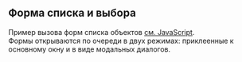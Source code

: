 ## Форма списка и выбора
Пример вызова форм списка объектов [см. JavaScript](#obj=0112&view=js).<br />Формы открываются по очереди в двух режимах: приклеенные к основному окну и в виде модальных диалогов.